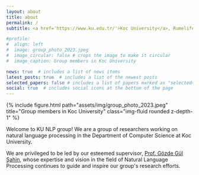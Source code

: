 ```yaml
---
layout: about
title: about
permalink: /
subtitle: <a href='https://www.ku.edu.tr/'>Koc University</a>, Rumelifeneri, Sarıyer, İstanbul

#profile:
#  align: left
#  image: group_photo_2023.jpeg
#  image_circular: false # crops the image to make it circular
#  image_caption: Group members in Koc University

news: true  # includes a list of news items
latest_posts: true  # includes a list of the newest posts
selected_papers: false # includes a list of papers marked as "selected={true}"
social: true  # includes social icons at the bottom of the page
---
```

<div class="row">
    <div class="col-sm mt-3 mt-md-0">
        {% include figure.html path="assets/img/group_photo_2023.jpeg" title="Group members in Koc University" class="img-fluid rounded z-depth-1" %}
    </div>
</div>

Welcome to KU NLP group! We are a group of researchers working on natural language processing in the Department of Computer Science at Koc University.

We are privileged to be led by our esteemed supervisor, [Prof. Gözde Gül Şahin](https://gozdesahin.github.io/), whose expertise and vision in the field of Natural Language Processing continues to guide and inspire our group's research efforts.
